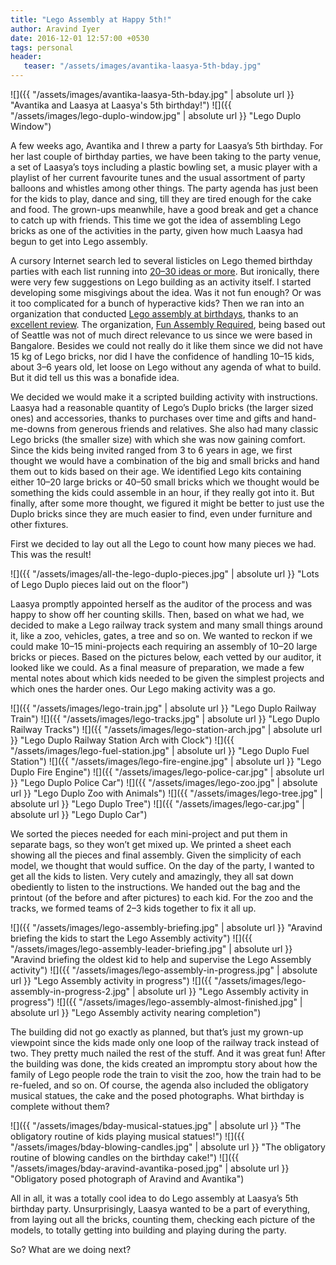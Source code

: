 ```yaml
---
title: "Lego Assembly at Happy 5th!"
author: Aravind Iyer
date: 2016-12-01 12:57:00 +0530
tags: personal
header:
   teaser: "/assets/images/avantika-laasya-5th-bday.jpg"
---
```


![]({{ "/assets/images/avantika-laasya-5th-bday.jpg" | absolute url }} "Avantika and Laasya at Laasya's 5th birthday!")
![]({{ "/assets/images/lego-duplo-window.jpg" | absolute url }} "Lego Duplo Window")

A few weeks ago, Avantika and I threw a party for Laasya’s 5th birthday. For her last couple of birthday parties, we have been taking to the party venue, a set of Laasya’s toys including a plastic bowling set, a music player with a playlist of her current favourite tunes and the usual assortment of party balloons and whistles among other things. The party agenda has just been for the kids to play, dance and sing, till they are tired enough for the cake and food. The grown-ups meanwhile, have a good break and get a chance to catch up with friends. This time we got the idea of assembling Lego bricks as one of the activities in the party, given how much Laasya had begun to get into Lego assembly.

A cursory Internet search led to several listicles on Lego themed birthday parties with each list running into [20–30 ideas or more](https://www.buzzfeed.com/mikespohr/how-to-throw-the-ultimate-lego-birthday-party). But ironically, there were very few suggestions on Lego building as an activity itself. I started developing some misgivings about the idea. Was it not fun enough? Or was it too complicated for a bunch of hyperactive kids? Then we ran into an organization that conducted [Lego assembly at birthdays](http://funassemblyrequired.com/birthdays.html), thanks to an [excellent review](http://www.soundsfunmom.com/2012/08/21/mom-reviewed-parties-with-fun-assembly-required/). The organization, [Fun Assembly Required](http://funassemblyrequired.com/about.html), being based out of Seattle was not of much direct relevance to us since we were based in Bangalore. Besides we could not really do it like them since we did not have 15 kg of Lego bricks, nor did I have the confidence of handling 10–15 kids, about 3–6 years old, let loose on Lego without any agenda of what to build. But it did tell us this was a bonafide idea.

We decided we would make it a scripted building activity with instructions. Laasya had a reasonable quantity of Lego’s Duplo bricks (the larger sized ones) and accessories, thanks to purchases over time and gifts and hand-me-downs from generous friends and relatives. She also had many classic Lego bricks (the smaller size) with which she was now gaining comfort. Since the kids being invited ranged from 3 to 6 years in age, we first thought we would have a combination of the big and small bricks and hand them out to kids based on their age. We identified Lego kits containing either 10–20 large bricks or 40–50 small bricks which we thought would be something the kids could assemble in an hour, if they really got into it. But finally, after some more thought, we figured it might be better to just use the Duplo bricks since they are much easier to find, even under furniture and other fixtures.

First we decided to lay out all the Lego to count how many pieces we had. This was the result!

![]({{ "/assets/images/all-the-lego-duplo-pieces.jpg" | absolute url }} "Lots of Lego Duplo pieces laid out on the floor")

Laasya promptly appointed herself as the auditor of the process and was happy to show off her counting skills. Then, based on what we had, we decided to make a Lego railway track system and many small things around it, like a zoo, vehicles, gates, a tree and so on. We wanted to reckon if we could make 10–15 mini-projects each requiring an assembly of 10–20 large bricks or pieces. Based on the pictures below, each vetted by our auditor, it looked like we could. As a final measure of preparation, we made a few mental notes about which kids needed to be given the simplest projects and which ones the harder ones. Our Lego making activity was a go.


![]({{ "/assets/images/lego-train.jpg" | absolute url }} "Lego Duplo Railway Train")
![]({{ "/assets/images/lego-tracks.jpg" | absolute url }} "Lego Duplo Railway Tracks")
![]({{ "/assets/images/lego-station-arch.jpg" | absolute url }} "Lego Duplo Railway Station Arch with Clock")
![]({{ "/assets/images/lego-fuel-station.jpg" | absolute url }} "Lego Duplo Fuel Station")
![]({{ "/assets/images/lego-fire-engine.jpg" | absolute url }} "Lego Duplo Fire Engine")
![]({{ "/assets/images/lego-police-car.jpg" | absolute url }} "Lego Duplo Police Car")
![]({{ "/assets/images/lego-zoo.jpg" | absolute url }} "Lego Duplo Zoo with Animals")
![]({{ "/assets/images/lego-tree.jpg" | absolute url }} "Lego Duplo Tree")
![]({{ "/assets/images/lego-car.jpg" | absolute url }} "Lego Duplo Car")

We sorted the pieces needed for each mini-project and put them in separate bags, so they won’t get mixed up. We printed a sheet each showing all the pieces and final assembly. Given the simplicity of each model, we thought that would suffice. On the day of the party, I wanted to get all the kids to listen. Very cutely and amazingly, they all sat down obediently to listen to the instructions. We handed out the bag and the printout (of the before and after pictures) to each kid. For the zoo and the tracks, we formed teams of 2–3 kids together to fix it all up.


![]({{ "/assets/images/lego-assembly-briefing.jpg" | absolute url }} "Aravind briefing the kids to start the Lego Assembly activity")
![]({{ "/assets/images/lego-assembly-leader-briefing.jpg" | absolute url }} "Aravind briefing the oldest kid to help and supervise the Lego Assembly activity")
![]({{ "/assets/images/lego-assembly-in-progress.jpg" | absolute url }} "Lego Assembly activity in progress")
![]({{ "/assets/images/lego-assembly-in-progress-2.jpg" | absolute url }} "Lego Assembly activity in progress")
![]({{ "/assets/images/lego-assembly-almost-finished.jpg" | absolute url }} "Lego Assembly activity nearing completion")

The building did not go exactly as planned, but that’s just my grown-up viewpoint since the kids made only one loop of the railway track instead of two. They pretty much nailed the rest of the stuff. And it was great fun! After the building was done, the kids created an impromptu story about how the family of Lego people rode the train to visit the zoo, how the train had to be re-fueled, and so on. Of course, the agenda also included the obligatory musical statues, the cake and the posed photographs. What birthday is complete without them?

![]({{ "/assets/images/bday-musical-statues.jpg" | absolute url }} "The obligatory routine of kids playing musical statues!")
![]({{ "/assets/images/bday-blowing-candles.jpg" | absolute url }} "The obligatory routine of blowing candles on the birthday cake!")
![]({{ "/assets/images/bday-aravind-avantika-posed.jpg" | absolute url }} "Obligatory posed photograph of Aravind and Avantika")

All in all, it was a totally cool idea to do Lego assembly at Laasya’s 5th birthday party. Unsurprisingly, Laasya wanted to be a part of everything, from laying out all the bricks, counting them, checking each picture of the models, to totally getting into building and playing during the party.

So? What are we doing next?
